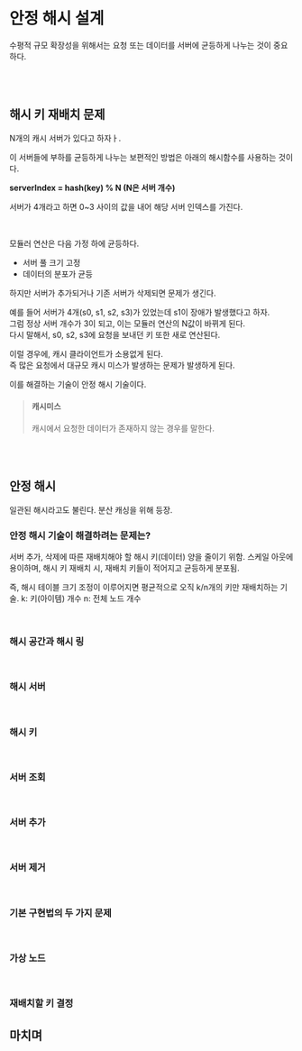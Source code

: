 # 안정 해시 설계 
수평적 규모 확장성을 위해서는 요청 또는 데이터를 서버에 균등하게 나누는 것이 중요하다.  





<br><br>

## 해시 키 재배치 문제
N개의 캐시 서버가 있다고 하자ㅏ.  

이 서버들에 부하를 균등하게 나누는 보편적인 방법은 아래의 해시함수를 사용하는 것이다.
  
**serverIndex = hash(key) % N (N은 서버 개수)**



서버가 4개라고 하면 0~3 사이의 값을 내어 해당 서버 인덱스를 가진다.

<br>

모듈러 연산은 다음 가정 하에 균등하다.

- 서버 풀 크기 고정
- 데이터의 분포가 균등


하지만 서버가 추가되거나 기존 서버가 삭제되면 문제가 생긴다.  


예를 들어 서버가 4개(s0, s1, s2, s3)가 있었는데 s1이 장애가 발생했다고 하자.  
그럼 정상 서버 개수가 3이 되고, 이는 모듈러 연산의 N값이 바뀌게 된다.  
다시 말해서, s0, s2, s3에 요청을 보내던 키 또한 새로 연산된다.    
   
이럴 경우에, 캐시 클라이언트가 소용없게 된다.    
즉 많은 요청에서 대규모 캐시 미스가 발생하는 문제가 발생하게 된다.  
  
이를 해결하는 기술이 안정 해시 기술이다.  


> #### 캐시미스
> 캐시에서 요청한 데이터가 존재하지 않는 경우를 말한다.




<br><br>


## 안정 해시
일관된 해시라고도 불린다. 분산 캐싱을 위해 등장.

### 안정 해시 기술이 해결하려는 문제는?
서버 추가, 삭제에 따른 재배치해야 할 해시 키(데이터) 양을 줄이기 위함.
스케일 아웃에 용이하며, 해시 키 재배치 시, 재배치 키들이 적어지고 균등하게 분포됨.

즉, 해시 테이블 크기 조정이 이루어지면 평균적으로 오직 k/n개의 키만 재배치하는 기술.
k: 키(아이템) 개수
n: 전체 노드 개수



<br>

### 해시 공간과 해시 링


<br>

### 해시 서버


<br>

### 해시 키



<br>

### 서버 조회



<br>

### 서버 추가


<br>

### 서버 제거


<br>

### 기본 구현법의 두 가지 문제



<br>

### 가상 노드



<br>

### 재배치할 키 결정






## 마치며
